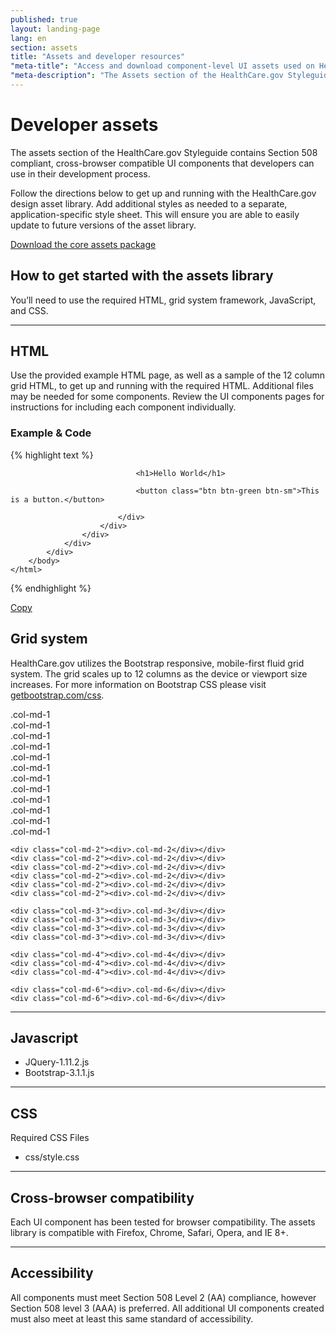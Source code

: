 ```yaml
---
published: true
layout: landing-page
lang: en
section: assets
title: "Assets and developer resources"
"meta-title": "Access and download component-level UI assets used on HealthCare.gov"
"meta-description": "The Assets section of the HealthCare.gov Styleguide contains Section 508 compliant, cross-browser compatible UI components that developers can use in their development process."
---
```


# Developer assets

<div class="intro">
The assets section of the HealthCare.gov Styleguide contains Section 508 compliant, cross-browser compatible UI components that developers can use in their development process.
</div>

<div class="hr"></div>

Follow the directions below to get up and running with the HealthCare.gov design asset library. Add additional styles as needed to a separate, application-specific style sheet. This will ensure you are able to easily update to future versions of the asset library.

<a href="{{site.baseurl}}/downloads/styleguide.healthcare.gov-assets-components.zip" class="btn btn-green btn-lg btn-success">Download the core assets package </a>

## How to get started with the assets library

You’ll need to use the required HTML, grid system framework, JavaScript, and CSS. 

* * *

## HTML

Use the provided example HTML page, as well as a sample of the 12 column grid HTML, to get up and running with the required HTML. Additional files may be needed for some components. Review the UI components pages for instructions for including each component individually.

<h3 class="label-opensans">Example &amp; Code</h3>

<div class="code-wrapper">
<div id="html-code">
{% highlight text %}
	<html>
		<head>
			<title>Healthcare.gov Example Site</title>
			<link rel="stylesheet" type="text/css" href="css/style.css">
		  	<script src="https://assets.healthcare.gov/resources/libs/jquery/1.11/js/jquery.min.js"></script>
	  		<script src="https://assets.healthcare.gov/resources/libs/bootstrap/3.1.1/js/bootstrap.min.js"></script>
		</head>
		<body id="hc-gov-assets">
				<div class="container">
					<div class="row">
						<div class="col-sm-12">
							<div class="lite-card">
								
								<h1>Hello World</h1>

								<button class="btn btn-green btn-sm">This is a button.</button>

							</div>
						</div>
					</div>
				</div>
			</div>
		</body>
	</html>
{% endhighlight %}
</div>
<a href="javascript:;" class="copy-button" title="Click to copy me." data-clipboard-target="html-code" role="button">Copy</a>
</div>

## Grid system

HealthCare.gov utilizes the Bootstrap responsive, mobile-first fluid grid system. The grid scales up to 12 columns as the device or viewport size increases. For more information on Bootstrap CSS please visit [getbootstrap.com/css](http://getbootstrap.com/css/).

<div aria-hidden="true" class="grid-display clearfix">
	<div class="col-md-1"><div>.col-md-1</div></div>
	<div class="col-md-1"><div>.col-md-1</div></div>
	<div class="col-md-1"><div>.col-md-1</div></div>
	<div class="col-md-1"><div>.col-md-1</div></div>
	<div class="col-md-1"><div>.col-md-1</div></div>
	<div class="col-md-1"><div>.col-md-1</div></div>
	<div class="col-md-1"><div>.col-md-1</div></div>
	<div class="col-md-1"><div>.col-md-1</div></div>
	<div class="col-md-1"><div>.col-md-1</div></div>
	<div class="col-md-1"><div>.col-md-1</div></div>
	<div class="col-md-1"><div>.col-md-1</div></div>
	<div class="col-md-1"><div>.col-md-1</div></div>

	<div class="col-md-2"><div>.col-md-2</div></div>
	<div class="col-md-2"><div>.col-md-2</div></div>
	<div class="col-md-2"><div>.col-md-2</div></div>
	<div class="col-md-2"><div>.col-md-2</div></div>
	<div class="col-md-2"><div>.col-md-2</div></div>
	<div class="col-md-2"><div>.col-md-2</div></div>

	<div class="col-md-3"><div>.col-md-3</div></div>
	<div class="col-md-3"><div>.col-md-3</div></div>
	<div class="col-md-3"><div>.col-md-3</div></div>
	<div class="col-md-3"><div>.col-md-3</div></div>

	<div class="col-md-4"><div>.col-md-4</div></div>
	<div class="col-md-4"><div>.col-md-4</div></div>
	<div class="col-md-4"><div>.col-md-4</div></div>

	<div class="col-md-6"><div>.col-md-6</div></div>
	<div class="col-md-6"><div>.col-md-6</div></div>
</div>

* * *

## Javascript

- JQuery-1.11.2.js
- Bootstrap-3.1.1.js 

* * *

## CSS

Required CSS Files

- css/style.css

* * *

## Cross-browser compatibility

Each  UI component has been tested for browser compatibility. The assets library is compatible with Firefox, Chrome, Safari, Opera, and IE 8+.

* * *

## Accessibility

All components must meet Section 508 Level 2 (AA) compliance, however Section 508 level 3 (AAA) is preferred.  All additional UI components created must also meet at least this same standard of accessibility.

